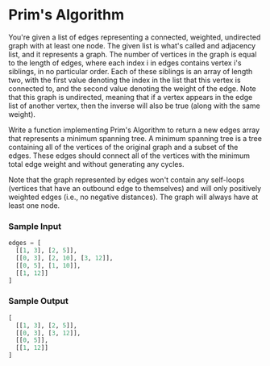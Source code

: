# Prim's Algorithm

You're given a list of edges representing a connected, weighted, undirected graph with at least one node. The given list is what's called and adjacency list, and it represents a graph. The number of vertices in the graph is equal to the length of edges, where each index i in edges contains vertex i's siblings, in no particular order. Each of these siblings is an array of length two, with the first value denoting the index in the list that this vertex is connected to, and the second value denoting the weight of the edge. Note that this graph is undirected, meaning that if a vertex appears in the edge list of another vertex, then the inverse will also be true (along with the same weight).

Write a function implementing Prim's Algorithm to return a new edges array that represents a minimum spanning tree. A minimum spanning tree is a tree containing all of the vertices of the original graph and a subset of the edges. These edges should connect all of the vertices with the minimum total edge weight and without generating any cycles.

Note that the graph represented by edges won't contain any self-loops (vertices that have an outbound edge to themselves) and will only positively weighted edges (i.e., no negative distances). The graph will always have at least one node.

### Sample Input

```python
edges = [
  [[1, 3], [2, 5]],
  [[0, 3], [2, 10], [3, 12]],
  [[0, 5], [1, 10]],
  [[1, 12]]
]
```

### Sample Output

```python
[
  [[1, 3], [2, 5]],
  [[0, 3], [3, 12]],
  [[0, 5]],
  [[1, 12]]
]
```
